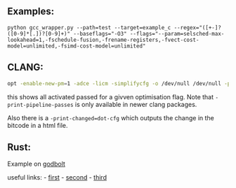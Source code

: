 Examples:
----

`python gcc_wrapper.py --path=test --target=example_c --regex="([+-]?([0-9]*[.])?[0-9]+)" --baseflags="-O3" --flags="--param=selsched-max-lookahead=1,-fschedule-fusion,-frename-registers,-fvect-cost-model=unlimited,-fsimd-cost-model=unlimited"`

CLANG:
---
```sh
opt -enable-new-pm=1 -adce -licm -simplifycfg -o /dev/null /dev/null -print-pipeline-passes
```
this shows all activated passed for a givven optimisation flag. Note that 
`-print-pipeline-passes` is only available in newer clang packages.

Also there is a `-print-changed=dot-cfg` which outputs the change in the bitcode in a html file. 

Rust:
----
Example on [godbolt](https://godbolt.org/#g:!((g:!((g:!((h:codeEditor,i:(filename:'1',fontScale:14,fontUsePx:'0',j:1,lang:rust,selection:(endColumn:18,endLineNumber:4,positionColumn:18,positionLineNumber:4,selectionStartColumn:18,selectionStartLineNumber:4,startColumn:18,startLineNumber:4),source:'//+Type+your+code+here,+or+load+an+example.%0Apub+fn+square(num:+%26mut+%5Bu32%5D,+len:+usize)+-%3E+u32+%7B%0A++++let+mut+ret:+u32+%3D+0%3B%0A++++for+i+in+0..4+%7B%0A++++++++ret+%2B%3D+num%5Bi%5D%0A++++%7D%0A%0A++++return+ret%3B%0A%7D%0A%0A//+If+you+use+%60main()%60,+declare+it+as+%60pub%60+to+see+it+in+the+output:%0A//+pub+fn+main()+%7B+...+%7D%0A'),l:'5',n:'0',o:'Rust+source+%231',t:'0')),header:(),l:'4',m:25.205930807248766,n:'0',o:'',s:0,t:'0'),(g:!((h:compiler,i:(compiler:nightly,filters:(b:'0',binary:'1',commentOnly:'0',demangle:'0',directives:'0',execute:'1',intel:'0',libraryCode:'0',trim:'1'),flagsViewOpen:'1',fontScale:14,fontUsePx:'0',j:1,lang:rust,libs:!(),options:'-Z+unstable-options++-Z+emit-stack-sizes+-Z+mir-opt-level%3D4++-C+opt-level%3D3+-Ctarget-cpu%3Dnative',selection:(endColumn:1,endLineNumber:1,positionColumn:1,positionLineNumber:1,selectionStartColumn:1,selectionStartLineNumber:1,startColumn:1,startLineNumber:1),source:1,tree:'1'),l:'5',n:'0',o:'rustc+nightly+(Rust,+Editor+%231,+Compiler+%231)',t:'0')),k:100,l:'4',m:49.79406919275123,n:'0',o:'',s:1,t:'0'),(g:!((h:output,i:(compilerName:'rustc+1.63.0',editorid:1,fontScale:14,fontUsePx:'0',j:1,wrap:'1'),l:'5',n:'0',o:'Output+of+rustc+nightly+(Compiler+%231)',t:'0')),header:(),l:'4',m:25,n:'0',o:'',s:0,t:'0')),l:'3',n:'0',o:'',t:'0')),version:4)

useful links:
	- [first](https://doc.rust-lang.org/beta/unstable-book/compiler-flags/self-profile.html)
	- [second](https://github.com/rust-lang/measureme)
	- [third](https://lazy.codes/posts/awesome-unstable-rust-features/)
